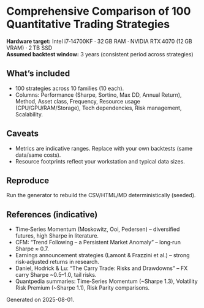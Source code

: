 
# Comprehensive Comparison of 100 Quantitative Trading Strategies

**Hardware target:** Intel i7‑14700KF · 32 GB RAM · NVIDIA RTX 4070 (12 GB VRAM) · 2 TB SSD  
**Assumed backtest window:** 3 years (consistent period across strategies)

## What’s included
- 100 strategies across 10 families (10 each).
- Columns: Performance (Sharpe, Sortino, Max DD, Annual Return), Method, Asset class, Frequency, Resource usage (CPU/GPU/RAM/Storage), Tech dependencies, Risk management, Scalability.

## Caveats
- Metrics are indicative ranges. Replace with your own backtests (same data/same costs).
- Resource footprints reflect your workstation and typical data sizes.

## Reproduce
Run the generator to rebuild the CSV/HTML/MD deterministically (seeded).

## References (indicative)
- Time‑Series Momentum (Moskowitz, Ooi, Pedersen) – diversified futures, high Sharpe in literature.
- CFM: “Trend Following – a Persistent Market Anomaly” – long‑run Sharpe ≈ 0.7.
- Earnings announcement strategies (Lamont & Frazzini et al.) – strong risk‑adjusted returns in research.
- Daniel, Hodrick & Lu: “The Carry Trade: Risks and Drawdowns” – FX carry Sharpe ~0.5–1.0, tail risks.
- Quantpedia summaries: Time‑Series Momentum (~Sharpe 1.3), Volatility Risk Premium (~Sharpe 1.1), Risk Parity comparisons.

Generated on 2025-08-01.

